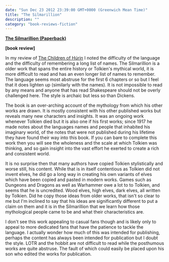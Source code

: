 ```yaml
---
date: "Sun Dec 23 2012 23:39:00 GMT+0000 (Greenwich Mean Time)"
title: "The Silmarillion"
description: ""
category: "book-reviews-fiction"
---
```

**[The Silmarillion (Paperback)](http://www.amazon.co.uk/review/R1JO721L3GDCG2/ref=cm_cr_rdp_perm "The Silmarillion")**

**\[book review\]**

In my review of [The Children of Húrin](http://www.amazon.co.uk/gp/product/0007252269/ref=cm_cr_asin_lnk) I noted the difficulty of the language and the difficulty of remembering a long list of names. The Silmarillion is a older work that spans the entire history or Tolkien's mythical world, it is more difficult to read and has an even longer list of names to remember. The language seems most abstruse for the first 6 chapters or so but I feel that it does lighten up (similarly with the names). It is not impossible to read by any means and anyone that has read Shakespeare should not be overly challenged here. The style is archaic but less so than Dickens.  
  
The book is an over-arching account of the mythology from which his other works are drawn. It is mostly consistent with his other published works but reveals many new characters and insights. It was an ongoing work whenever Tolkien died but it is also one if his first works; since 1917 he made notes about the languages names and people that inhabited his imaginary world, of the notes that were not published during his lifetime they have found their way into this book. If you can bare to complete this work then you will see the wholeness and the scale at which Tolkien was thinking, and so gain insight into the vast effort he exerted to create a rich and consistent world.  
  
It is no surprise then that many authors have copied Tolkien stylistically and worse still, his content. While that is in itself contentious as Tolkien did not invent elves, he did go a long way in creating his own variants of elves which have been copied and pasted in modern works. Games such as Dungeons and Dragons as well as Warhammer owe a lot to to Tolkien, and seems that he is uncredited. Wood elves, high elves, dark elves, all written by Tolkien. Did he copy those ideas from older works, that isn't so clear to me but I'm inclined to say that his ideas are significantly different to put a claim on them and it is in the Silmarillion that we learn how those mythological people came to be and what their characteristics are.  
  
I don't see this work appealing to casual fans though and is likely only to appeal to more dedicated fans that have the patience to tackle the language. I actually wonder how much of this was intended for publishing, perhaps the content has always been intended for publication but I doubt the style. LOTR and the hobbit are not difficult to read while the posthumous works are quite abstruse. The fault of which could easily be placed upon his son who edited the works for publication.